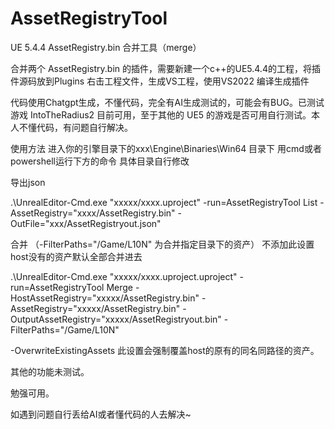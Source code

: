 # AssetRegistryTool
UE 5.4.4 AssetRegistry.bin 合并工具（merge）

合并两个 AssetRegistry.bin 的插件，需要新建一个c++的UE5.4.4的工程，将插件源码放到Plugins 右击工程文件，生成VS工程，使用VS2022 编译生成插件

代码使用Chatgpt生成，不懂代码，完全有AI生成测试的，可能会有BUG。已测试游戏 IntoTheRadius2 目前可用，至于其他的 UE5 的游戏是否可用自行测试。本人不懂代码，有问题自行解决。

使用方法 
进入你的引擎目录下的xxx\Engine\Binaries\Win64 目录下 用cmd或者powershell运行下方的命令 具体目录自行修改


导出json

.\UnrealEditor-Cmd.exe  "xxxxx/xxxx.uproject" -run=AssetRegistryTool List -AssetRegistry="xxxx/AssetRegistry.bin"  -OutFile="xxx/AssetRegistryout.json" 



合并  （-FilterPaths="/Game/L10N" 为合并指定目录下的资产） 不添加此设置 host没有的资产默认全部合并进去

.\UnrealEditor-Cmd.exe  "xxxxx/xxxx.uproject.uproject" -run=AssetRegistryTool Merge  -HostAssetRegistry="xxxxx/AssetRegistry.bin" -AssetRegistry="xxxxx/AssetRegistry.bin"   -OutputAssetRegistry="xxxxx/AssetRegistryout.bin"  -FilterPaths="/Game/L10N" 




-OverwriteExistingAssets 此设置会强制覆盖host的原有的同名同路径的资产。

其他的功能未测试。

勉强可用。

如遇到问题自行丢给AI或者懂代码的人去解决~
